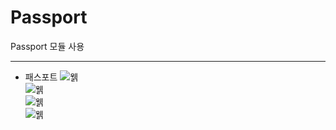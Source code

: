 # Passport

Passport 모듈 사용

-----------------------------------------

- 패스포트
![웱](https://raw.githubusercontent.com/junhyuk0801/WebStudy/master/Nodejs/PassportExample/cap1.JPG)   
![웱](https://raw.githubusercontent.com/junhyuk0801/WebStudy/master/Nodejs/PassportExample/cap2.JPG)   
![웱](https://raw.githubusercontent.com/junhyuk0801/WebStudy/master/Nodejs/PassportExample/cap3.JPG)   
![웱](https://raw.githubusercontent.com/junhyuk0801/WebStudy/master/Nodejs/PassportExample/cap2.JPG)   
